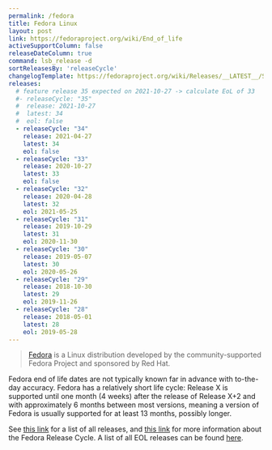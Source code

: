 ```yaml
---
permalink: /fedora
title: Fedora Linux
layout: post
link: https://fedoraproject.org/wiki/End_of_life
activeSupportColumn: false
releaseDateColumn: true
command: lsb_release -d
sortReleasesBy: 'releaseCycle'
changelogTemplate: https://fedoraproject.org/wiki/Releases/__LATEST__/Schedule
releases:
  # feature release 35 expected on 2021-10-27 -> calculate EoL of 33
  #- releaseCycle: "35"
  #  release: 2021-10-27
  #  latest: 34
  #  eol: false
  - releaseCycle: "34"
    release: 2021-04-27
    latest: 34
    eol: false
  - releaseCycle: "33"
    release: 2020-10-27
    latest: 33
    eol: false
  - releaseCycle: "32"
    release: 2020-04-28
    latest: 32
    eol: 2021-05-25
  - releaseCycle: "31"
    release: 2019-10-29
    latest: 31
    eol: 2020-11-30
  - releaseCycle: "30"
    release: 2019-05-07
    latest: 30
    eol: 2020-05-26
  - releaseCycle: "29"
    release: 2018-10-30
    latest: 29
    eol: 2019-11-26
  - releaseCycle: "28"
    release: 2018-05-01
    latest: 28
    eol: 2019-05-28
---
```


> [Fedora](https://getfedora.org/) is a Linux distribution developed by the community-supported Fedora Project and sponsored by Red Hat.

Fedora end of life dates are not typically known far in advance with to-the-day accuracy. Fedora has a relatively short life cycle: Release X is supported until one month (4 weeks) after the release of Release X+2 and with approximately 6 months between most versions, meaning a version of Fedora is usually supported for at least 13 months, possibly longer.

See [this link](https://fedoraproject.org/wiki/Releases) for a list of all releases, and [this link](https://fedoraproject.org/wiki/Fedora_Release_Life_Cycle) for more information about the Fedora Release Cycle. A list of all EOL releases can be found [here](https://fedoraproject.org/wiki/End_of_life).
